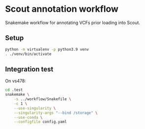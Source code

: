 # Scout annotation workflow

Snakemake workflow for annotating VCFs prior loading into Scout.

## Setup

```bash
python -m virtualenv -p python3.9 venv
. ./venv/bin/activate
```

## Integration test

On vs478:

```bash
cd .test
snakemake \
    -s ../workflow/Snakefile \
    -c 1 \
    --use-singularity \
    --singularity-args "--bind /storage" \
    --use-conda \
    --configfile config.yaml
```

